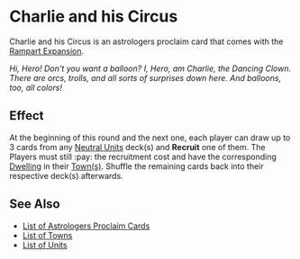# Charlie and his Circus

Charlie and his Circus is an astrologers proclaim card that comes with the [Rampart Expansion](../content.md).

*Hi, Hero! Don't you want a balloon? I, Hero, am Charlie, the Dancing Clown. There are orcs, trolls, and all sorts of surprises down here. And balloons, too, all colors!*


## Effect

At the beginning of this round and the next one, each player can draw up to 3 cards from any [Neutral Units](../units/index.md) deck(s) and **Recruit** one of them. The Players must still :pay: the recruitment cost and have the corresponding [Dwelling](../towns/index.md) in their [Town(s)](../towns/index.md). Shuffle the remaining cards back into their respective deck(s) afterwards.


## See Also

- [List of Astrologers Proclaim Cards](index.md)
- [List of Towns](../towns/index.md)
- [List of Units](../units/index.md)
